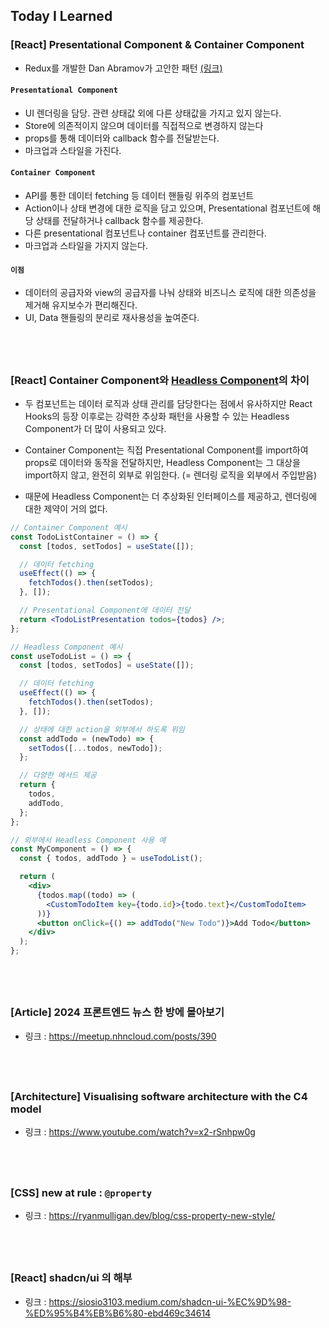 ## Today I Learned

### [React] Presentational Component & Container Component

- Redux를 개발한 Dan Abramov가 고안한 패턴 [(링크)](https://medium.com/@dan_abramov/smart-and-dumb-components-7ca2f9a7c7d0)

#### `Presentational Component`

- UI 렌더링을 담당. 관련 상태값 외에 다른 상태값을 가지고 있지 않는다.
- Store에 의존적이지 않으며 데이터를 직접적으로 변경하지 않는다
- props를 통해 데이터와 callback 함수를 전달받는다.
- 마크업과 스타일을 가진다.

#### `Container Component`

- API를 통한 데이터 fetching 등 데이터 핸들링 위주의 컴포넌트
- Action이나 상태 변경에 대한 로직을 담고 있으며, Presentational 컴포넌트에 해당 상태를 전달하거나 callback 함수를 제공한다.
- 다른 presentational 컴포넌트나 container 컴포넌트를 관리한다.
- 마크업과 스타일을 가지지 않는다.

#### `이점`

- 데이터의 공급자와 view의 공급자를 나눠 상태와 비즈니스 로직에 대한 의존성을 제거해 유지보수가 편리해진다.
- UI, Data 핸들링의 분리로 재사용성을 높여준다.

## <br />

### [React] Container Component와 [Headless Component](../2407/240718.md#react-헤드리스-컴포넌트headless-component)의 차이

- 두 컴포넌트는 데이터 로직과 상태 관리를 담당한다는 점에서 유사하지만 React Hooks의 등장 이후로는 강력한 추상화 패턴을 사용할 수 있는 Headless Component가 더 많이 사용되고 있다.

- Container Component는 직접 Presentational Component를 import하여 props로 데이터와 동작을 전달하지만, Headless Component는 그 대상을 import하지 않고, 완전히 외부로 위임한다. (= 렌더링 로직을 외부에서 주입받음)

- 때문에 Headless Component는 더 추상화된 인터페이스를 제공하고, 렌더링에 대한 제약이 거의 없다.

```jsx
// Container Component 예시
const TodoListContainer = () => {
  const [todos, setTodos] = useState([]);

  // 데이터 fetching
  useEffect(() => {
    fetchTodos().then(setTodos);
  }, []);

  // Presentational Component에 데이터 전달
  return <TodoListPresentation todos={todos} />;
};
```

```jsx
// Headless Component 예시
const useTodoList = () => {
  const [todos, setTodos] = useState([]);

  // 데이터 fetching
  useEffect(() => {
    fetchTodos().then(setTodos);
  }, []);

  // 상태에 대한 action을 외부에서 하도록 위임
  const addTodo = (newTodo) => {
    setTodos([...todos, newTodo]);
  };

  // 다양한 메서드 제공
  return {
    todos,
    addTodo,
  };
};
```

```jsx
// 외부에서 Headless Component 사용 예
const MyComponent = () => {
  const { todos, addTodo } = useTodoList();

  return (
    <div>
      {todos.map((todo) => (
        <CustomTodoItem key={todo.id}>{todo.text}</CustomTodoItem>
      ))}
      <button onClick={() => addTodo("New Todo")}>Add Todo</button>
    </div>
  );
};
```

## <br />

### [Article] 2024 프론트엔드 뉴스 한 방에 몰아보기

- 링크 : https://meetup.nhncloud.com/posts/390

## <br />

### [Architecture] Visualising software architecture with the C4 model

- 링크 : https://www.youtube.com/watch?v=x2-rSnhpw0g

## <br />

### [CSS] new at rule : `@property`

- 링크 : https://ryanmulligan.dev/blog/css-property-new-style/

## <br />

### [React] shadcn/ui 의 해부

- 링크 : https://siosio3103.medium.com/shadcn-ui-%EC%9D%98-%ED%95%B4%EB%B6%80-ebd469c34614
